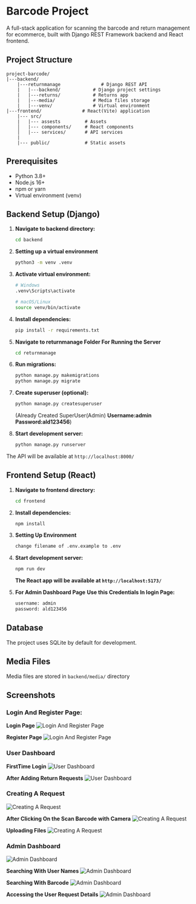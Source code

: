 # Barcode Project

A full-stack application for scanning the barcode and return management for ecommerce, built with Django REST Framework backend and React frontend.

## Project Structure

```
project-barcode/
|---backend/
    |---returnmanage               # Django REST API
    |   |---backend/            # Django project settings
    |   |---returns/            # Returns app
    |   |---media/              # Media files storage
    |   |---venv/               # Virtual environment
|---frontend/               # React(Vite) application
    |--- src/
    |   |--- assests         # Assets
    │   |--- components/     # React components
    │   |--- services/       # API services
    |
    |--- public/             # Static assets
```

## Prerequisites

- Python 3.8+
- Node.js 16+
- npm or yarn
- Virtual environment (venv)

## Backend Setup (Django)

1. **Navigate to backend directory:**

   ```bash
   cd backend
   ```

2. **Setting up a virtual environment**

   ```bash
   python3 -m venv .venv
   ```

3. **Activate virtual environment:**

   ```bash
   # Windows
   .venv\Scripts\activate

   # macOS/Linux
   source venv/bin/activate
   ```

4. **Install dependencies:**

   ```bash
   pip install -r requirements.txt
   ```

5. **Navigate to returnmanage Folder For Running the Server**

   ```bash
   cd returnmanage
   ```

6. **Run migrations:**

   ```bash
   python manage.py makemigrations
   python manage.py migrate
   ```

7. **Create superuser (optional):**

   ```bash
   python manage.py createsuperuser
   ```

   (Already Created SuperUser(Admin) **Username:admin** **Password:ald123456**)

8. **Start development server:**
   ```bash
   python manage.py runserver
   ```

The API will be available at `http://localhost:8000/`

## Frontend Setup (React)

1. **Navigate to frontend directory:**

   ```bash
   cd frontend
   ```

2. **Install dependencies:**

   ```bash
   npm install
   ```

3. **Setting Up Environment**

   ```bash
   change filename of .env.example to .env
   ```

4. **Start development server:**

   ```bash
   npm run dev
   ```

   **The React app will be available at `http://localhost:5173/`**

5. **For Admin Dashboard Page**
   **Use this Credentials In login Page:**
   ```bash
   username: admin
   password: ald123456
   ```

## Database

The project uses SQLite by default for development.

## Media Files

Media files are stored in `backend/media/` directory

## Screenshots

### Login And Register Page:

**Login Page**
![Login And Register Page](https://github.com/apurba-striker/Assignment-RequestExchange/blob/main/images/LoginPage.png)

**Register Page**
![Login And Register Page](https://github.com/apurba-striker/Assignment-RequestExchange/blob/main/images/RegisterPage.png)

### User Dashboard

**FirstTime Login**
![User Dashboard](https://github.com/apurba-striker/Assignment-RequestExchange/blob/main/images/UserDashboardFirstTimeLogin.png)

**After Adding Return Requests**
![User Dashboard](https://github.com/apurba-striker/AssignmentExchangeRequest/blob/main/images/UserDashboardView.png)

### Creating A Request

![Creating A Request](https://github.com/apurba-striker/Assignment-RequestExchange/blob/main/images/CreatingReturnRequest.png)

**After Clicking On the Scan Barcode with Camera**
![Creating A Request](https://github.com/apurba-striker/Assignment-RequestExchange/blob/main/images/ScannertheBarcode.png)

**Uploading Files**
![Creating A Request](https://github.com/apurba-striker/Assignment-RequestExchange/blob/main/images/AddingSupportFiles.png)

### Admin Dashboard

![Admin Dashboard](https://github.com/apurba-striker/Assignment-RequestExchange/blob/main/images/AdminDashboard.png)

**Searching With User Names**
![Admin Dashboard](https://github.com/apurba-striker/Assignment-RequestExchange/blob/main/images/SearchwithName-Admin.png)

**Searching With Barcode**
![Admin Dashboard](https://github.com/apurba-striker/Assignment-RequestExchange/blob/main/images/SearchwithBarcode-admin.png)

**Accessing the User Request Details**
![Admin Dashboard](https://github.com/apurba-striker/AssignmentExchangeRequest/blob/main/images/RequestDetailView-admin.png)
